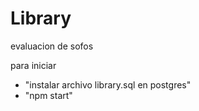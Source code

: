 # Library
evaluacion de sofos

para iniciar
- "instalar archivo library.sql en postgres"
- "npm start"

